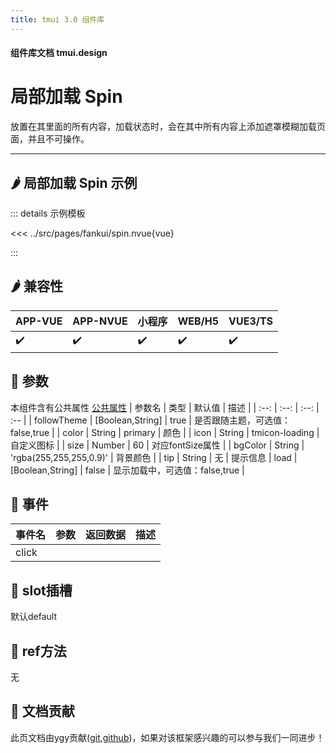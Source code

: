 ```yaml
---
title: tmui 3.0 组件库
---
```


<script setup>
import webview from '../components/mobileWebview.vue'
</script>

#### 组件库文档 tmui.design

# 局部加载 Spin
放置在其里面的所有内容，加载状态时，会在其中所有内容上添加遮罩模糊加载页面，并且不可操作。

---


## :hot_pepper: 局部加载 Spin 示例

<webview url="https://tmui.design/h5/#/pages/fankui/spin"></webview>

::: details 示例模板

<<< ../src/pages/fankui/spin.nvue{vue}

:::

## :hot_pepper: 兼容性

| APP-VUE | APP-NVUE | 小程序 | WEB/H5 | VUE3/TS |
| --- | --- | --- | --- | --- |
| :heavy_check_mark: | :heavy_check_mark: | :heavy_check_mark: | :heavy_check_mark: | :heavy_check_mark: |

## :seedling: 参数
本组件含有公共属性 [公共属性](/doc/spec/组件公共样式.md)
| 参数名 | 类型 | 默认值 | 描述 |
| :--: | :--: | :--: | :-- |
| followTheme | [Boolean,String] | true | 是否跟随主题，可选值：false,true |
| color | String | primary | 颜色 |
| icon | String | tmicon-loading | 自定义图标 |
| size | Number | 60 | 对应fontSize属性 |
| bgColor | String | 'rgba(255,255,255,0.9)' | 背景颜色 |
| tip | String | 无 | 提示信息
| load | [Boolean,String] | false | 显示加载中，可选值：false,true |
## :rose: 事件
| 事件名 | 参数 | 返回数据 | 描述 |
| --- | --- | --- | --- |
| click |  |  |  |

## :corn: slot插槽
默认default

## :green_salad: ref方法
无


## :couplekiss: 文档贡献
此页文档由ygy贡献([git](https://gitee.com/ygy-promise),[github](https://github.com/ygy-97))，如果对该框架感兴趣的可以参与我们一同进步！